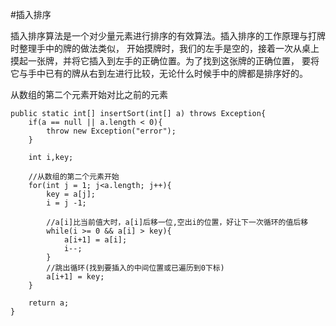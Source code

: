 ﻿#插入排序

插入排序算法是一个对少量元素进行排序的有效算法。插入排序的工作原理与打牌时整理手中的牌的做法类似，
开始摸牌时，我们的左手是空的，接着一次从桌上摸起一张牌，并将它插入到左手的正确位置。为了找到这张牌的正确位置，
要将它与手中已有的牌从右到左进行比较，无论什么时候手中的牌都是排序好的。

从数组的第二个元素开始对比之前的元素

```
public static int[] insertSort(int[] a) throws Exception{
	if(a == null || a.length < 0){
		throw new Exception("error");
	}
	
	int i,key;
	
	//从数组的第二个元素开始
	for(int j = 1; j<a.length; j++){
		key = a[j];
		i = j -1;
		
		//a[i]比当前值大时，a[i]后移一位,空出i的位置，好让下一次循环的值后移 
		while(i >= 0 && a[i] > key){
			a[i+1] = a[i];
			i--;
		}
		//跳出循环(找到要插入的中间位置或已遍历到0下标)  
		a[i+1] = key;
	}

	return a;
}
```